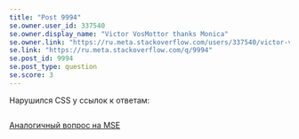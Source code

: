 ```yaml
---
title: "Post 9994"
se.owner.user_id: 337540
se.owner.display_name: "Victor VosMottor thanks Monica"
se.owner.link: "https://ru.meta.stackoverflow.com/users/337540/victor-vosmottor-thanks-monica"
se.link: "https://ru.meta.stackoverflow.com/q/9994"
se.post_id: 9994
se.post_type: question
se.score: 3
---
```

<p>Нарушился CSS у ссылок к ответам:</p>

<blockquote>
  <p><a href="https://i.stack.imgur.com/qsTWc.png" rel="nofollow noreferrer"><img src="https://i.stack.imgur.com/qsTWc.png" alt=""></a></p>
</blockquote>

<p><a href="https://meta.stackexchange.com/questions/341868/underline-overflow-in-links-under-answers">Аналогичный вопрос на MSE</a></p>
